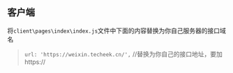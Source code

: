 ## 客户端

将`client\pages\index\index.js`文件中下面的内容替换为你自己服务器的接口域名

> `url: 'https://weixin.techeek.cn/',` //替换为你自己的接口地址，要加https://

